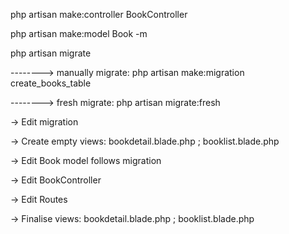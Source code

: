 php artisan make:controller BookController

php artisan make:model Book -m

php artisan migrate

--------> manually migrate: php artisan make:migration create_books_table

--------> fresh migrate: php artisan migrate:fresh


-> Edit migration

-> Create empty views: bookdetail.blade.php ; booklist.blade.php

-> Edit Book model follows migration

-> Edit BookController

-> Edit Routes

-> Finalise views: bookdetail.blade.php ; booklist.blade.php
